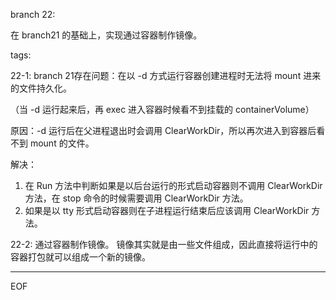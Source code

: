 branch 22:

在 branch21 的基础上，实现通过容器制作镜像。


tags:

22-1:
branch 21存在问题：在以 -d 方式运行容器创建进程时无法将 mount 进来的文件持久化。

（当 -d 运行起来后，再 exec 进入容器时候看不到挂载的 containerVolume）

原因：-d 运行后在父进程退出时会调用 ClearWorkDir，所以再次进入到容器后看不到 mount 的文件。

解决：
1. 在 Run 方法中判断如果是以后台运行的形式启动容器则不调用 ClearWorkDir 方法，在 stop 命令的时候需要调用 ClearWorkDir 方法。
2. 如果是以 tty 形式启动容器则在子进程运行结束后应该调用 ClearWorkDir 方法。

22-2:
通过容器制作镜像。
镜像其实就是由一些文件组成，因此直接将运行中的容器打包就可以组成一个新的镜像。

---

EOF
